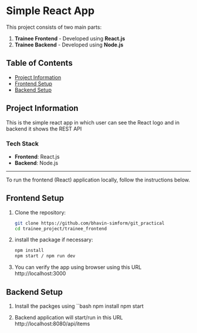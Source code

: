 # Simple React App

This project consists of two main parts:
1. **Trainee Frontend** - Developed using **React.js** 
2. **Trainee Backend** - Developed using **Node.js** 

## Table of Contents
- [Project Information](#project-information)
- [Frontend Setup](#frontend-setup)
- [Backend Setup](#backend-setup)

## Project Information

This is the simple react app in which user can see the React logo and in backend it shows the REST API

### Tech Stack
- **Frontend**: React.js
- **Backend**: Node.js

---

To run the frontend (React) application locally, follow the instructions below.


## Frontend Setup

1. Clone the repository:
   ```bash
   git clone https://github.com/bhavin-simform/git_practical
   cd trainee_project/trainee_frontend

2. install the package if necessary:
    ```bash
    npm install
    npm start / npm run dev

3. You can verify the app using browser using this URL http://localhost:3000


## Backend Setup 

1. Install the packges using 
    ``bash
    npm install
    npm start

2. Backend application will start/run in this URL http://localhost:8080/api/items





